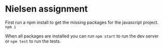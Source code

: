 # Nielsen assignment

First run a npm install to get the missing packages for the javascript project. `npm i`

When all packages are installed you can run `npm start` to run the dev server or `npm test` to run the tests.
